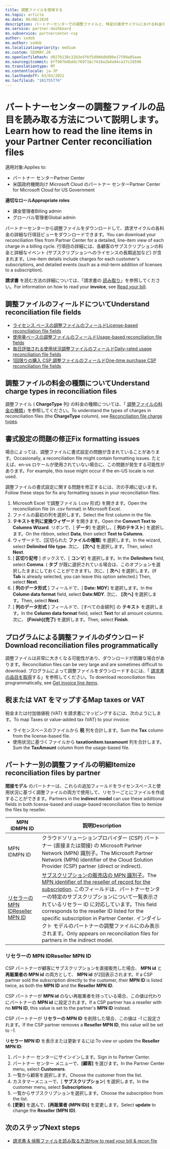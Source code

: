 ```yaml
---
title: 調整ファイルを使用する
ms.topic: article
ms.date: 06/08/2020
description: パートナーセンターでの調整ファイルと、特定の請求サイクルにおける料金の詳細な行項目ビューを解釈する方法について説明します。
ms.service: partner-dashboard
ms.subservice: partnercenter-csp
author: sodeb
ms.author: sodeb
ms.localizationpriority: medium
ms.custom: SEOMAY.20
ms.openlocfilehash: d927b138c32b3e5f6f5d906db898e17f89a85aae
ms.sourcegitcommit: bff907bdbddc769716c7418a2b4a94ca37c2d590
ms.translationtype: MT
ms.contentlocale: ja-JP
ms.lasthandoff: 03/03/2021
ms.locfileid: "101755776"
---
```

# <a name="learn-how-to-read-the-line-items-in-your-partner-center-reconciliation-files"></a><span data-ttu-id="5c581-103">パートナーセンターの調整ファイルの品目を読み取る方法について説明します。</span><span class="sxs-lookup"><span data-stu-id="5c581-103">Learn how to read the line items in your Partner Center reconciliation files</span></span>

<span data-ttu-id="5c581-104">適用対象:</span><span class="sxs-lookup"><span data-stu-id="5c581-104">Applies to:</span></span>

- <span data-ttu-id="5c581-105">パートナー センター</span><span class="sxs-lookup"><span data-stu-id="5c581-105">Partner Center</span></span>
- <span data-ttu-id="5c581-106">米国政府機関向け Microsoft Cloud のパートナー センター</span><span class="sxs-lookup"><span data-stu-id="5c581-106">Partner Center for Microsoft Cloud for US Government</span></span>

<span data-ttu-id="5c581-107">**適切なロール**</span><span class="sxs-lookup"><span data-stu-id="5c581-107">**Appropriate roles**</span></span>

- <span data-ttu-id="5c581-108">課金管理者</span><span class="sxs-lookup"><span data-stu-id="5c581-108">Billing admin</span></span>
- <span data-ttu-id="5c581-109">グローバル管理者</span><span class="sxs-lookup"><span data-stu-id="5c581-109">Global admin</span></span>

<span data-ttu-id="5c581-110">パートナーセンターから調整ファイルをダウンロードして、請求サイクルの各料金の詳細な行項目ビューをダウンロードできます。</span><span class="sxs-lookup"><span data-stu-id="5c581-110">You can download your reconciliation files from Partner Center for a detailed, line-item view of each charge in a billing cycle.</span></span> <span data-ttu-id="5c581-111">行項目の詳細には、各顧客のサブスクリプションの料金と詳細なイベント (サブスクリプションへのライセンスの長期追加など) が含まれます。</span><span class="sxs-lookup"><span data-stu-id="5c581-111">Line-item details include charges for each customer's subscriptions, and detailed events (such as a mid-term addition of licenses to a subscription).</span></span>

<span data-ttu-id="5c581-112">**請求書** を読む方法の詳細については、「請求書の [読み取り](read-your-bill.md)」を参照してください。</span><span class="sxs-lookup"><span data-stu-id="5c581-112">For information on how to read your **invoice**, see [Read your bill](read-your-bill.md).</span></span>

## <a name="understand-reconciliation-file-fields"></a><span data-ttu-id="5c581-113">調整ファイルのフィールドについて</span><span class="sxs-lookup"><span data-stu-id="5c581-113">Understand reconciliation file fields</span></span>

- [<span data-ttu-id="5c581-114">ライセンス ベースの調整ファイルのフィールド</span><span class="sxs-lookup"><span data-stu-id="5c581-114">License-based reconciliation file fields</span></span>](license-based-recon-files.md)
- [<span data-ttu-id="5c581-115">使用量ベースの調整ファイルのフィールド</span><span class="sxs-lookup"><span data-stu-id="5c581-115">Usage-based reconciliation file fields</span></span>](usage-based-recon-files.md)
- [<span data-ttu-id="5c581-116">毎日評価される使用状況調整ファイルのフィールド</span><span class="sxs-lookup"><span data-stu-id="5c581-116">Daily-rated usage reconciliation file fields</span></span>](daily-rated-usage-recon-files.md)
- [<span data-ttu-id="5c581-117">1回限りの購入 CSP 調整ファイルのフィールド</span><span class="sxs-lookup"><span data-stu-id="5c581-117">One-time purchase CSP reconciliation file fields</span></span>](modern-invoice-reconciliation-file.md)

## <a name="understand-charge-types-in-reconciliation-files"></a><span data-ttu-id="5c581-118">調整ファイルの料金の種類について</span><span class="sxs-lookup"><span data-stu-id="5c581-118">Understand charge types in reconciliation files</span></span>

<span data-ttu-id="5c581-119">調整ファイル ( **ChargeType** 列) の料金の種類については、「 [調整ファイルの料金の種類](recon-file-charge-types.md)」を参照してください。</span><span class="sxs-lookup"><span data-stu-id="5c581-119">To understand the types of charges in reconciliation files (the **ChargeType** column), see [Reconciliation file charge types](recon-file-charge-types.md).</span></span>

## <a name="fix-formatting-issues"></a><span data-ttu-id="5c581-120">書式設定の問題の修正</span><span class="sxs-lookup"><span data-stu-id="5c581-120">Fix formatting issues</span></span>

<span data-ttu-id="5c581-121">場合によっては、調整ファイルに書式設定の問題が含まれていることがあります。</span><span class="sxs-lookup"><span data-stu-id="5c581-121">Occasionally, a reconciliation file might contain formatting issues.</span></span> <span data-ttu-id="5c581-122">たとえば、en-us ロケールが使用されていない場合に、この問題が発生する可能性があります。</span><span class="sxs-lookup"><span data-stu-id="5c581-122">For example, this issue might occur if the en-US locale is not used.</span></span>

<span data-ttu-id="5c581-123">調整ファイルの書式設定に関する問題を修正するには、次の手順に従います。</span><span class="sxs-lookup"><span data-stu-id="5c581-123">Follow these steps for fix any formatting issues in your reconciliation files:</span></span>

1. <span data-ttu-id="5c581-124">Microsoft Excel で調整ファイル (.csv 形式) を開きます。</span><span class="sxs-lookup"><span data-stu-id="5c581-124">Open the reconciliation file (in .csv format) in Microsoft Excel.</span></span>
2. <span data-ttu-id="5c581-125">ファイルの最初の列を選択します。</span><span class="sxs-lookup"><span data-stu-id="5c581-125">Select the first column in the file.</span></span>
3. <span data-ttu-id="5c581-126">**テキストを列に変換ウィザード** を開きます。</span><span class="sxs-lookup"><span data-stu-id="5c581-126">Open the **Convert Text to Columns Wizard**.</span></span> <span data-ttu-id="5c581-127">リボンで、[ **データ**] を選択し、[ **列のテキスト**] を選択します。</span><span class="sxs-lookup"><span data-stu-id="5c581-127">On the ribbon, select **Data**, then select **Text to Columns**.</span></span>
4. <span data-ttu-id="5c581-128">ウィザードで、[区切られた **ファイルの種類**] を選択します。</span><span class="sxs-lookup"><span data-stu-id="5c581-128">In the wizard, select **Delimited file type**.</span></span> <span data-ttu-id="5c581-129">次に、 **[次へ]** を選択します。</span><span class="sxs-lookup"><span data-stu-id="5c581-129">Then, select **Next**.</span></span>
5. <span data-ttu-id="5c581-130">[ **区切り記号** ] ボックスで、[ **コンマ**] を選択します。</span><span class="sxs-lookup"><span data-stu-id="5c581-130">In the **Delimiters** field, select **Comma**.</span></span> <span data-ttu-id="5c581-131">( **タブ** が既に選択されている場合は、このオプションを選択したままにしておくことができます)。次に、[ **次へ**] を選択します。</span><span class="sxs-lookup"><span data-stu-id="5c581-131">(If **Tab** is already selected, you can leave this option selected.) Then, select **Next**.</span></span>
6. <span data-ttu-id="5c581-132">[ **列のデータ形式** ] フィールドで、[ **Date: MDY**] を選択します。</span><span class="sxs-lookup"><span data-stu-id="5c581-132">In the **Column data format** field, select **Date:MDY**.</span></span> <span data-ttu-id="5c581-133">次に、 **[次へ]** を選択します。</span><span class="sxs-lookup"><span data-stu-id="5c581-133">Then, select **Next**.</span></span>
7. <span data-ttu-id="5c581-134">[ **列のデータ形式** ] フィールドで、[すべての金額列] の **テキスト** を選択します。</span><span class="sxs-lookup"><span data-stu-id="5c581-134">In the **Column data format** field, select **Text** for all amount columns.</span></span> <span data-ttu-id="5c581-135">次に、 **[Finish]\(完了\)** を選択します。</span><span class="sxs-lookup"><span data-stu-id="5c581-135">Then, select **Finish**.</span></span>

## <a name="download-reconciliation-files-programmatically"></a><span data-ttu-id="5c581-136">プログラムによる調整ファイルのダウンロード</span><span class="sxs-lookup"><span data-stu-id="5c581-136">Download reconciliation files programmatically</span></span>

<span data-ttu-id="5c581-137">調整ファイルは非常に大きくなる可能性があり、ダウンロードが困難な場合があります。</span><span class="sxs-lookup"><span data-stu-id="5c581-137">Reconciliation files can be very large and are sometimes difficult to download.</span></span> <span data-ttu-id="5c581-138">プログラムによって調整ファイルをダウンロードするには、「 [請求書の品目を取得](/partner-center/develop/get-invoiceline-items)する」を参照してください。</span><span class="sxs-lookup"><span data-stu-id="5c581-138">To download reconciliation files programmatically, see [Get invoice line items](/partner-center/develop/get-invoiceline-items).</span></span>

## <a name="map-taxes-or-vat"></a><span data-ttu-id="5c581-139">税または VAT をマップする</span><span class="sxs-lookup"><span data-stu-id="5c581-139">Map taxes or VAT</span></span>

<span data-ttu-id="5c581-140">税金または付加価値税 (VAT) を請求書にマッピングするには、次のようにします。</span><span class="sxs-lookup"><span data-stu-id="5c581-140">To map Taxes or value-added tax (VAT) to your invoice:</span></span>

- <span data-ttu-id="5c581-141">ライセンスベースのファイルから **税** 列を合計します。</span><span class="sxs-lookup"><span data-stu-id="5c581-141">Sum the **Tax** column from the license-based file.</span></span>
- <span data-ttu-id="5c581-142">使用状況に基づくファイルから **taxationitem.taxamount** 列を合計します。</span><span class="sxs-lookup"><span data-stu-id="5c581-142">Sum the **TaxAmount** column from the usage-based file.</span></span>

## <a name="itemize-reconciliation-files-by-partner"></a><span data-ttu-id="5c581-143">パートナー別の調整ファイルの明細</span><span class="sxs-lookup"><span data-stu-id="5c581-143">Itemize reconciliation files by partner</span></span>

<span data-ttu-id="5c581-144">**間接モデル** のパートナーは、これらの追加フィールドをライセンスベースと使用状況に基づく調整ファイルの両方で使用して、リセラーごとにファイルを作成することができます。</span><span class="sxs-lookup"><span data-stu-id="5c581-144">Partners in the **indirect model** can use these additional fields in both license-based and usage-based reconciliation files to itemize the files by reseller.</span></span>

| <span data-ttu-id="5c581-145">MPN ID</span><span class="sxs-lookup"><span data-stu-id="5c581-145">MPN ID</span></span> | <span data-ttu-id="5c581-146">説明</span><span class="sxs-lookup"><span data-stu-id="5c581-146">Description</span></span> |
| ------ | ----------- |
| <span data-ttu-id="5c581-147">MPN ID</span><span class="sxs-lookup"><span data-stu-id="5c581-147">MPN ID</span></span> | <span data-ttu-id="5c581-148">クラウドソリューションプロバイダー (CSP) パートナー (直接または間接) の Microsoft Partner Network (MPN) 識別子。</span><span class="sxs-lookup"><span data-stu-id="5c581-148">The Microsoft Partner Network (MPN) identifier of the Cloud Solution Provider (CSP) partner (direct or indirect).</span></span> |
| [<span data-ttu-id="5c581-149">リセラーの MPN ID</span><span class="sxs-lookup"><span data-stu-id="5c581-149">Reseller MPN ID</span></span>](#reseller-mpn-id) | <span data-ttu-id="5c581-150">[サブスクリプションの販売店の MPN 識別子](#reseller-mpn-id)。</span><span class="sxs-lookup"><span data-stu-id="5c581-150">The [MPN identifier of the reseller of record for the subscription](#reseller-mpn-id).</span></span> <span data-ttu-id="5c581-151">このフィールドは、パートナーセンターの特定のサブスクリプションについて一覧表示されているリセラー ID に対応しています。</span><span class="sxs-lookup"><span data-stu-id="5c581-151">This field corresponds to the reseller ID listed for the specific subscription in Partner Center.</span></span> <span data-ttu-id="5c581-152">インダイレクト モデルのパートナーの調整ファイルにのみ表示されます。</span><span class="sxs-lookup"><span data-stu-id="5c581-152">Only appears on reconciliation files for partners in the indirect model.</span></span> |

### <a name="reseller-mpn-id"></a><span data-ttu-id="5c581-153">リセラーの MPN ID</span><span class="sxs-lookup"><span data-stu-id="5c581-153">Reseller MPN ID</span></span>

<span data-ttu-id="5c581-154">CSP パートナーが顧客にサブスクリプションを直接販売した場合、 **MPN id** と **再販業者の MPN id** の両方として、 **MPN id** が2回表示されます。</span><span class="sxs-lookup"><span data-stu-id="5c581-154">If a CSP partner sold the subscription directly to the customer, their **MPN ID** is listed twice, as both the **MPN ID** and the **Reseller MPN ID**.</span></span>

<span data-ttu-id="5c581-155">CSP パートナーが **MPN id** のない再販業者を持っている場合、この値は代わりにパートナーの **MPN id** に設定されます。</span><span class="sxs-lookup"><span data-stu-id="5c581-155">If a CSP partner has a reseller with no **MPN ID**, this value is set to the partner's **MPN ID** instead.</span></span>

<span data-ttu-id="5c581-156">CSP パートナーが **リセラーの MPN ID** を削除した場合、この値は *-1* に設定されます。</span><span class="sxs-lookup"><span data-stu-id="5c581-156">If the CSP partner removes a **Reseller MPN ID**, this value will be set to *-1*.</span></span>

<span data-ttu-id="5c581-157">**リセラー MPN ID** を表示または更新するには:</span><span class="sxs-lookup"><span data-stu-id="5c581-157">To view or update the **Reseller MPN ID**:</span></span>

1. <span data-ttu-id="5c581-158">パートナー センターにサインインします。</span><span class="sxs-lookup"><span data-stu-id="5c581-158">Sign in to Partner Center.</span></span>
2. <span data-ttu-id="5c581-159">パートナー センター メニューで、**[顧客]** を選びます。</span><span class="sxs-lookup"><span data-stu-id="5c581-159">In the Partner Center menu, select **Customers**.</span></span>
3. <span data-ttu-id="5c581-160">一覧から顧客を選択します。</span><span class="sxs-lookup"><span data-stu-id="5c581-160">Choose the customer from the list.</span></span>
4. <span data-ttu-id="5c581-161">カスタマーメニューで、[ **サブスクリプション**] を選択します。</span><span class="sxs-lookup"><span data-stu-id="5c581-161">In the customer menu, select **Subscriptions**.</span></span>
5. <span data-ttu-id="5c581-162">一覧からサブスクリプションを選択します。</span><span class="sxs-lookup"><span data-stu-id="5c581-162">Choose the subscription from the list.</span></span>
6. <span data-ttu-id="5c581-163">**[更新]** を選んで、**[再販業者 (MPN ID)]** を変更します。</span><span class="sxs-lookup"><span data-stu-id="5c581-163">Select **update** to change the **Reseller (MPN ID)**.</span></span>

## <a name="next-steps"></a><span data-ttu-id="5c581-164">次のステップ</span><span class="sxs-lookup"><span data-stu-id="5c581-164">Next steps</span></span>

- [<span data-ttu-id="5c581-165">請求書 & 偵察ファイルを読み取る方法</span><span class="sxs-lookup"><span data-stu-id="5c581-165">How to read your bill & recon file</span></span>](read-your-bill.md) 